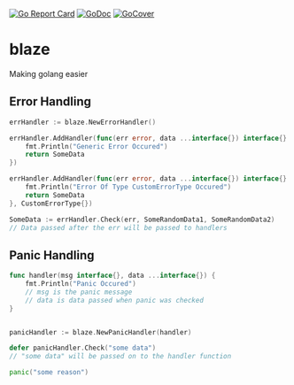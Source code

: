 [![Go Report Card](https://goreportcard.com/badge/github.com/ZeroTechh/blaze)](https://goreportcard.com/report/github.com/ZeroTechh/blaze) [![GoDoc](https://godoc.org/github.com/ZeroTechh/blaze?status.svg)](https://godoc.org/github.com/ZeroTechh/blaze) [![GoCover](https://gocover.io/_badge/github.com/ZeroTechh/blaze)](https://gocover.io/github.com/ZeroTechh/blaze)

# blaze
Making golang easier

## Error Handling
```go
errHandler := blaze.NewErrorHandler()

errHandler.AddHandler(func(err error, data ...interface{}) interface{} {
    fmt.Println("Generic Error Occured")
    return SomeData
})

errHandler.AddHandler(func(err error, data ...interface{}) interface{} {
    fmt.Println("Error Of Type CustomErrorType Occured")
    return SomeData
}, CustomErrorType{})

SomeData := errHandler.Check(err, SomeRandomData1, SomeRandomData2)
// Data passed after the err will be passed to handlers

```

## Panic Handling
```go
func handler(msg interface{}, data ...interface{}) {
    fmt.Println("Panic Occured")
    // msg is the panic message
    // data is data passed when panic was checked
}


panicHandler := blaze.NewPanicHandler(handler)

defer panicHandler.Check("some data")
// "some data" will be passed on to the handler function

panic("some reason")
```